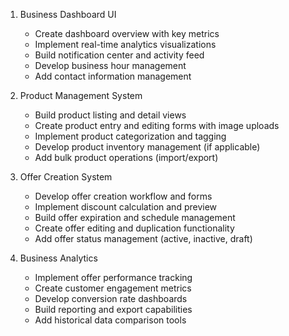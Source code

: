 1. Business Dashboard UI
   - Create dashboard overview with key metrics
   - Implement real-time analytics visualizations
   - Build notification center and activity feed
   - Develop business hour management
   - Add contact information management

2. Product Management System
   - Build product listing and detail views
   - Create product entry and editing forms with image uploads
   - Implement product categorization and tagging
   - Develop product inventory management (if applicable)
   - Add bulk product operations (import/export)

3. Offer Creation System
   - Develop offer creation workflow and forms
   - Implement discount calculation and preview
   - Build offer expiration and schedule management
   - Create offer editing and duplication functionality
   - Add offer status management (active, inactive, draft)

4. Business Analytics
   - Implement offer performance tracking
   - Create customer engagement metrics
   - Develop conversion rate dashboards
   - Build reporting and export capabilities
   - Add historical data comparison tools